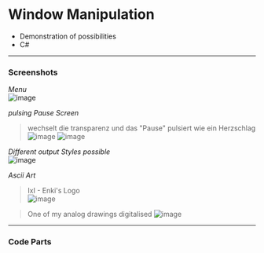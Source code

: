 # Window Manipulation

- Demonstration of possibilities   
- C#

---  
### Screenshots  
<!--screenshot-->
*Menu*  
![image](https://github.com/IxI-Enki/ginf_projects/assets/138018029/4d2dbb5d-1b8d-420a-9513-2fee463f24bb)

*pulsing Pause Screen*  
> wechselt die transparenz und das "Pause" pulsiert wie ein Herzschlag  
![image](https://github.com/IxI-Enki/ginf_projects/assets/138018029/6e89d33c-fdca-417d-8288-672bb9ceb86e)
![image](https://github.com/IxI-Enki/ginf_projects/assets/138018029/3b606333-8a8a-4c3c-ad20-e91965a64bda)

*Different output Styles possible*  
![image](https://github.com/IxI-Enki/ginf_projects/assets/138018029/b8fc7cce-db2e-4d3c-8f83-c0c2422f108c)


*Ascii Art* 
> IxI - Enki's Logo  
![image](https://github.com/IxI-Enki/ginf_projects/assets/138018029/0654e8bc-7bfa-4124-bb39-9a8804762ada)  

> One of my analog drawings digitalised
![image](https://github.com/IxI-Enki/ginf_projects/assets/138018029/1fd8ab1a-f5b1-4e62-a7bf-71de6ccdb303)

---
### Code Parts

```cs
```

